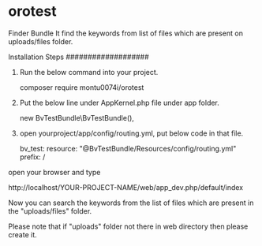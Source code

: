 # orotest

Finder Bundle It find the keywords from list of files which are present on uploads/files folder.

Installation Steps
###################

1) Run the below command into your project.

	composer require montu0074i/orotest

2) Put the below line under AppKernel.php file under app folder.

	new BvTestBundle\BvTestBundle(),

3) open yourproject/app/config/routing.yml, put below code in that file.

   	bv_test:
   	resource: "@BvTestBundle/Resources/config/routing.yml"
   	prefix:   /

open your browser and type

  http://localhost/YOUR-PROJECT-NAME/web/app_dev.php/default/index
  
  Now you can search the keywords from the list of files which are present in the "uploads/files" folder.
  
  Please note that if "uploads" folder not there in web directory then please create it.
  
